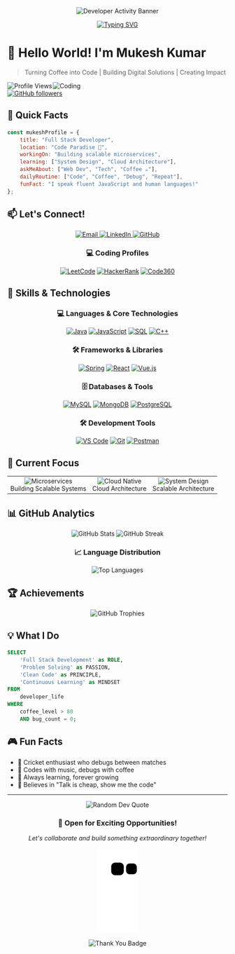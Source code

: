 <div align="center">
  <img width="100%" height="250" src="https://user-images.githubusercontent.com/74038190/241765440-80728820-e06b-4f96-9c9e-9df46f0cc0a5.gif" alt="Developer Activity Banner">

  [![Typing SVG](https://readme-typing-svg.herokuapp.com?font=Fira+Code&pause=1000&width=435&lines=Full+Stack+Developer;Software+Engineer;Problem+Solver;Open+Source+Enthusiast)](https://git.io/typing-svg)
</div>

# 👋 Hello World! I'm Mukesh Kumar

> Turning Coffee into Code | Building Digital Solutions | Creating Impact

<img align="right" alt="Coding" width="400" src="https://cdn.dribbble.com/users/1162077/screenshots/3848914/programmer.gif">

![Profile Views](https://komarev.com/ghpvc/?username=Mukeshkr60&label=Profile%20views&color=0e75b6&style=flat)
[![GitHub followers](https://img.shields.io/github/followers/Mukeshkr60?label=Followers&style=social)](https://github.com/Mukeshkr60)

## 🌟 Quick Facts

```javascript
const mukeshProfile = {
    title: "Full Stack Developer",
    location: "Code Paradise 🌴",
    workingOn: "Building scalable microservices",
    learning: ["System Design", "Cloud Architecture"],
    askMeAbout: ["Web Dev", "Tech", "Coffee ☕"],
    dailyRoutine: ["Code", "Coffee", "Debug", "Repeat"],
    funFact: "I speak fluent JavaScript and human languages!"
};
```

## 📫 Let's Connect!

<div align="center">
  <a href="mailto:krmukesh160@gmail.com">
    <img src="https://img.shields.io/badge/Email-D14836?style=for-the-badge&logo=gmail&logoColor=white&hover=true" alt="Email">
  </a>
  <a href="https://www.linkedin.com/in/mukesh-kumar60">
    <img src="https://img.shields.io/badge/LinkedIn-0077B5?style=for-the-badge&logo=linkedin&logoColor=white&hover=true" alt="LinkedIn">
  </a>
  <a href="https://github.com/Mukeshkr60">
    <img src="https://img.shields.io/badge/GitHub-100000?style=for-the-badge&logo=github&logoColor=white&hover=true" alt="GitHub">
  </a>
  
  ### 💻 Coding Profiles
  
  [![LeetCode](https://img.shields.io/badge/-LeetCode-FFA116?style=for-the-badge&logo=LeetCode&logoColor=black)](https://leetcode.com/krmukesh160)
  [![HackerRank](https://img.shields.io/badge/-Hackerrank-2EC866?style=for-the-badge&logo=HackerRank&logoColor=white)](https://www.hackerrank.com/krmukesh160)
  [![Code360](https://img.shields.io/badge/-Code360-0077B5?style=for-the-badge&logo=Naukri&logoColor=white)](https://www.naukri.com/code360/profile/Mukesh_kr_60)
</div>

## 🚀 Skills & Technologies

<div align="center">

### 💻 Languages & Core Technologies
[![Java](https://img.shields.io/badge/Java-ED8B00?style=for-the-badge&logo=java&logoColor=white)](https://www.java.com)
[![JavaScript](https://img.shields.io/badge/JavaScript-F7DF1E?style=for-the-badge&logo=javascript&logoColor=black)](https://javascript.com)
[![SQL](https://img.shields.io/badge/SQL-4479A1?style=for-the-badge&logo=postgresql&logoColor=white)](https://www.postgresql.org)
[![C++](https://img.shields.io/badge/C++-00599C?style=for-the-badge&logo=c%2B%2B&logoColor=white)](https://isocpp.org)

### 🛠 Frameworks & Libraries
[![Spring](https://img.shields.io/badge/Spring-6DB33F?style=for-the-badge&logo=spring&logoColor=white)](https://spring.io)
[![React](https://img.shields.io/badge/React-20232A?style=for-the-badge&logo=react&logoColor=61DAFB)](https://reactjs.org)
[![Vue.js](https://img.shields.io/badge/Vue.js-35495E?style=for-the-badge&logo=vue.js&logoColor=4FC08D)](https://vuejs.org)

### 🗄️ Databases & Tools
[![MySQL](https://img.shields.io/badge/MySQL-4479A1?style=for-the-badge&logo=mysql&logoColor=white)](https://www.mysql.com)
[![MongoDB](https://img.shields.io/badge/MongoDB-47A248?style=for-the-badge&logo=mongodb&logoColor=white)](https://www.mongodb.com)
[![PostgreSQL](https://img.shields.io/badge/PostgreSQL-316192?style=for-the-badge&logo=postgresql&logoColor=white)](https://www.postgresql.org)

### 🛠️ Development Tools
[![VS Code](https://img.shields.io/badge/VS_Code-0078D4?style=for-the-badge&logo=visual%20studio%20code&logoColor=white)](https://code.visualstudio.com)
[![Git](https://img.shields.io/badge/Git-F05032?style=for-the-badge&logo=git&logoColor=white)](https://git-scm.com)
[![Postman](https://img.shields.io/badge/Postman-FF6C37?style=for-the-badge&logo=postman&logoColor=white)](https://www.postman.com)
</div>

## 🎯 Current Focus

<div align="center">
  <table>
    <tr>
      <td align="center">
        <img src="https://img.shields.io/badge/-Microservices-FF4785?style=for-the-badge" alt="Microservices"/>
        <br />
        Building Scalable Systems
      </td>
      <td align="center">
        <img src="https://img.shields.io/badge/-Cloud_Native-326CE5?style=for-the-badge" alt="Cloud Native"/>
        <br />
        Cloud Architecture
      </td>
      <td align="center">
        <img src="https://img.shields.io/badge/-System_Design-FF6B6B?style=for-the-badge" alt="System Design"/>
        <br />
        Scalable Architecture
      </td>
    </tr>
  </table>
</div>

## 📊 GitHub Analytics

<div align="center">
  <img src="https://github-readme-stats.vercel.app/api?username=Mukeshkr60&show_icons=true&theme=tokyonight" alt="GitHub Stats" height="165">
  <img src="https://github-readme-streak-stats.herokuapp.com/?user=Mukeshkr60&theme=tokyonight" alt="GitHub Streak" height="165">

  ### 📈 Language Distribution
  <img src="https://github-readme-stats.vercel.app/api/top-langs/?username=Mukeshkr60&layout=compact&theme=tokyonight" alt="Top Languages">
</div>

## 🏆 Achievements

<div align="center">
  <img src="https://github-profile-trophy.vercel.app/?username=Mukeshkr60&theme=nord&column=7" alt="GitHub Trophies">
</div>

## 💡 What I Do

```sql
SELECT 
    'Full Stack Development' as ROLE,
    'Problem Solving' as PASSION,
    'Clean Code' as PRINCIPLE,
    'Continuous Learning' as MINDSET
FROM 
    developer_life
WHERE 
    coffee_level > 80
    AND bug_count = 0;
```

## 🎮 Fun Facts

- 🏏 Cricket enthusiast who debugs between matches
- 🎵 Codes with music, debugs with coffee
- 🌱 Always learning, forever growing
- 🎯 Believes in "Talk is cheap, show me the code"

---

<div align="center">
  <img src="https://quotes-github-readme.vercel.app/api?type=horizontal&theme=tokyonight" alt="Random Dev Quote">
  
  ### 🚀 Open for Exciting Opportunities!
  
  <i>Let's collaborate and build something extraordinary together!</i>
  
  ![Snake animation](https://github.com/rafaballerini/rafaballerini/blob/output/github-contribution-grid-snake.svg)
  
  <img src="https://custom-icon-badges.demolab.com/badge/-Thank%20You%20For%20Visiting!-blue?style=for-the-badge&logoColor=white&logo=heart" alt="Thank You Badge">
</div>
